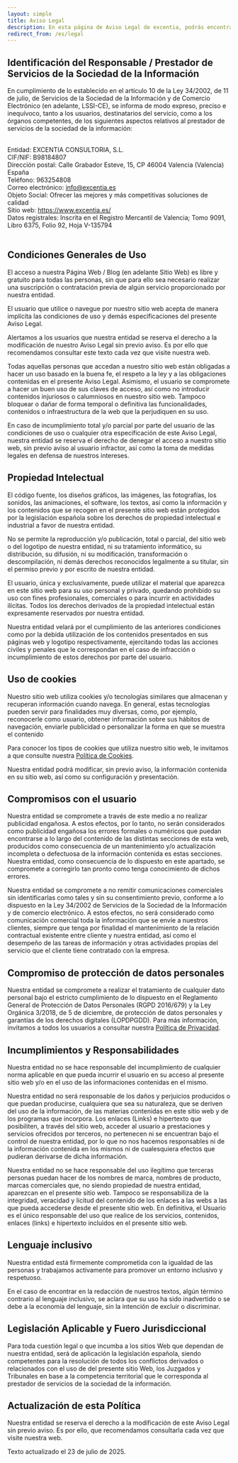 ```yaml
---
layout: simple
title: Aviso Legal
description: En esta página de Aviso Legal de excentia, podrás encontrar la información que necesitas con respecto a su gestión y registro. 
redirect_from: /es/legal
---
```


<style>p {font-size: 1em;}</style>

## Identificación del Responsable / Prestador de Servicios de la Sociedad de la Información 

En cumplimiento de lo establecido en el artículo 10 de la Ley 34/2002, de 11 de julio, de Servicios de la Sociedad de la Información y de
Comercio Electrónico (en adelante, LSSI-CE), se informa de modo expreso, preciso e inequívoco, tanto a los usuarios, destinatarios del
servicio, como a los órganos competentes, de los siguientes aspectos relativos al prestador de servicios de la sociedad de la información:<br><br>

Entidad: EXCENTIA CONSULTORIA, S.L.<br>
CIF/NIF: B98184807<br>
Dirección postal: Calle Grabador Esteve, 15, CP 46004 Valencia (Valencia) España<br>
Teléfono: 963254808<br>
Correo electrónico: info@excentia.es<br>
Objeto Social: Ofrecer las mejores y más competitivas soluciones de calidad<br>
Sitio web: https://www.excentia.es/<br>
Datos registrales: Inscrita en el Registro Mercantil de Valencia; Tomo 9091, Libro 6375, Folio 92, Hoja V-135794<br><br>


## Condiciones Generales de Uso

El acceso a nuestra Página Web / Blog (en adelante Sitio Web) es libre y gratuito para todas las personas, sin que para ello sea necesario
realizar una suscripción o contratación previa de algún servicio proporcionado por nuestra entidad.

El usuario que utilice o navegue por nuestro sitio web acepta de manera implícita las condiciones de uso y demás especificaciones del
presente Aviso Legal.

Alertamos a los usuarios que nuestra entidad se reserva el derecho a la modificación de nuestro Aviso Legal sin previo aviso. Es por ello
que recomendamos consultar este texto cada vez que visite nuestra web.

Todas aquellas personas que accedan a nuestro sitio web están obligadas a hacer un uso basado en la buena fe, el respeto a la ley y a las
obligaciones contenidas en el presente Aviso Legal. Asimismo, el usuario se compromete a hacer un buen uso de sus claves de acceso,
así como no introducir contenidos injuriosos o calumniosos en nuestro sitio web. Tampoco bloquear o dañar de forma temporal o
definitiva las funcionalidades, contenidos o infraestructura de la web que la perjudiquen en su uso.

En caso de incumplimiento total y/o parcial por parte del usuario de las condiciones de uso o cualquier otra especificación de este Aviso
Legal, nuestra entidad se reserva el derecho de denegar el acceso a nuestro sitio web, sin previo aviso al usuario infractor, así como la
toma de medidas legales en defensa de nuestros intereses.

## Propiedad Intelectual

El código fuente, los diseños gráficos, las imágenes, las fotografías, los sonidos, las animaciones, el software, los textos, así como la
información y los contenidos que se recogen en el presente sitio web están protegidos por la legislación española sobre los derechos de
propiedad intelectual e industrial a favor de nuestra entidad.

No se permite la reproducción y/o publicación, total o parcial, del sitio web o del logotipo de nuestra entidad, ni su tratamiento
informático, su distribución, su difusión, ni su modificación, transformación o descompilación, ni demás derechos reconocidos legalmente
a su titular, sin el permiso previo y por escrito de nuestra entidad.

El usuario, única y exclusivamente, puede utilizar el material que aparezca en este sitio web para su uso personal y privado, quedando
prohibido su uso con fines profesionales, comerciales o para incurrir en actividades ilícitas. Todos los derechos derivados de la propiedad
intelectual están expresamente reservados por nuestra entidad.

Nuestra entidad velará por el cumplimiento de las anteriores condiciones como por la debida utilización de los contenidos presentados
en sus páginas web y logotipo respectivamente, ejercitando todas las acciones civiles y penales que le correspondan en el caso de
infracción o incumplimiento de estos derechos por parte del usuario.

## Uso de cookies

Nuestro sitio web utiliza cookies y/o tecnologías similares que almacenan y recuperan información cuando navega. En general, estas
tecnologías pueden servir para finalidades muy diversas, como, por ejemplo, reconocerle como usuario, obtener información sobre sus
hábitos de navegación, enviarle publicidad o personalizar la forma en que se muestra el contenido

Para conocer los tipos de cookies que utiliza nuestro sitio web, le invitamos a que consulte nuestra [Política de Cookies](/cookies).

Nuestra entidad podrá modificar, sin previo aviso, la información contenida en su sitio web, así como su configuración y presentación.

## Compromisos con el usuario

Nuestra entidad se compromete a través de este medio a no realizar publicidad engañosa. A estos efectos, por lo tanto, no serán
considerados como publicidad engañosa los errores formales o numéricos que puedan encontrarse a lo largo del contenido de las distintas
secciones de esta web, producidos como consecuencia de un mantenimiento y/o actualización incompleta o defectuosa de la información
contenida es estas secciones. Nuestra entidad, como consecuencia de lo dispuesto en este apartado, se compromete a corregirlo tan
pronto como tenga conocimiento de dichos errores.

Nuestra entidad se compromete a no remitir comunicaciones comerciales sin identificarlas como tales y sin su consentimiento previo,
conforme a lo dispuesto en la Ley 34/2002 de Servicios de la Sociedad de la Información y de comercio electrónico. A estos efectos, no
será considerado como comunicación comercial toda la información que se envíe a nuestros clientes, siempre que tenga por finalidad el
mantenimiento de la relación contractual existente entre cliente y nuestra entidad, así como el desempeño de las tareas de información
y otras actividades propias del servicio que el cliente tiene contratado con la empresa.

## Compromiso de protección de datos personales
Nuestra entidad se compromete a realizar el tratamiento de cualquier dato personal bajo el estricto cumplimiento de lo dispuesto en el
Reglamento General de Protección de Datos Personales (RGPD 2016/679) y la Ley Orgánica 3/2018, de 5 de diciembre, de protección de
datos personales y garantías de los derechos digitales (LOPDPGDD). Para más información, invitamos a todos los usuarios a consultar
nuestra [Política de Privacidad](/corporate-privacy-policy).

## Incumplimientos y Responsabilidades

Nuestra entidad no se hace responsable del incumplimiento de cualquier norma aplicable en que pueda incurrir el usuario en su acceso
al presente sitio web y/o en el uso de las informaciones contenidas en el mismo.

Nuestra entidad no será responsable de los daños y perjuicios producidos o que puedan producirse, cualquiera que sea su naturaleza,
que se deriven del uso de la información, de las materias contenidas en este sitio web y de los programas que incorpora. Los enlaces
(Links) e hipertexto que posibiliten, a través del sitio web, acceder al usuario a prestaciones y servicios ofrecidos por terceros, no
pertenecen ni se encuentran bajo el control de nuestra entidad, por lo que no nos hacemos responsables ni de la información contenida
en los mismos ni de cualesquiera efectos que pudieran derivarse de dicha información.

Nuestra entidad no se hace responsable del uso ilegítimo que terceras personas puedan hacer de los nombres de marca, nombres de
producto, marcas comerciales que, no siendo propiedad de nuestra entidad, aparezcan en el presente sitio web. Tampoco se
responsabiliza de la integridad, veracidad y licitud del contenido de los enlaces a las webs a las que pueda accederse desde el presente
sitio web. En definitiva, el Usuario es el único responsable del uso que realice de los servicios, contenidos, enlaces (links) e hipertexto
incluidos en el presente sitio web.

## Lenguaje inclusivo
Nuestra entidad está firmemente comprometida con la igualdad de las personas y trabajamos activamente para promover un entorno
inclusivo y respetuoso.

En el caso de encontrar en la redacción de nuestros textos, algún término contrario al lenguaje inclusivo, se aclara que su uso ha sido
inadvertido o se debe a la economía del lenguaje, sin la intención de excluir o discriminar.

## Legislación Aplicable y Fuero Jurisdiccional

Para toda cuestión legal o que incumba a los sitios Web que dependan de nuestra entidad, será de aplicación la legislación española,
siendo competentes para la resolución de todos los conflictos derivados o relacionados con el uso de del presente sitio Web, los Juzgados
y Tribunales en base a la competencia territorial que le corresponda al prestador de servicios de la sociedad de la información.

## Actualización de esta Política

Nuestra entidad se reserva el derecho a la modificación de este Aviso Legal sin previo aviso. Es por ello, que recomendamos consultarla
cada vez que visite nuestra web.

Texto actualizado el 23 de julio de 2025.